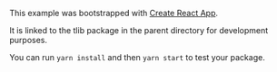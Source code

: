 This example was bootstrapped with [Create React App](https://github.com/facebook/create-react-app).

It is linked to the tlib package in the parent directory for development purposes.

You can run `yarn install` and then `yarn start` to test your package.

